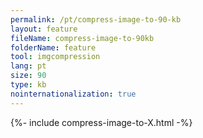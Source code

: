```yaml
---
permalink: /pt/compress-image-to-90-kb
layout: feature
fileName: compress-image-to-90kb
folderName: feature
tool: imgcompression
lang: pt
size: 90
type: kb
nointernationalization: true
---
```

{%- include compress-image-to-X.html -%}       
